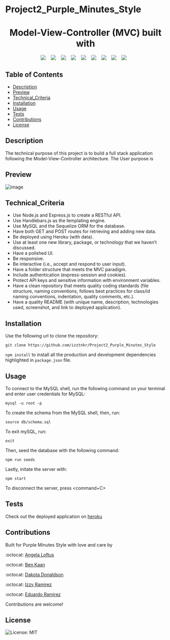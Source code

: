 # Project2_Purple_Minutes_Style

<h1 align="center">Model-View-Controller (MVC)  built with </h1>
<p align="center">
    <img src="https://img.shields.io/badge/Sequelize-52B0E7?style=for-the-badge&logo=Sequelize&logoColor=white"/>  &nbsp;&nbsp;
    <img src="https://img.shields.io/badge/heroku-%23430098.svg?style=for-the-badge&logo=heroku&logoColor=white"> &nbsp;&nbsp;
    <img src="https://img.shields.io/badge/mysql-%2300f.svg?style=for-the-badge&logo=mysql&logoColor=white" /> &nbsp;&nbsp;
    <img src="https://img.shields.io/badge/express.js-%23404d59.svg?style=for-the-badge&logo=express&logoColor=%2361DAFB"  /> &nbsp;&nbsp;
    <img src="https://img.shields.io/badge/javascript-%23323330.svg?style=for-the-badge&logo=javascript&logoColor=%23F7DF1E" /> &nbsp;&nbsp;
    <img src="https://img.shields.io/badge/node.js-6DA55F?style=for-the-badge&logo=node.js&logoColor=white"  /> &nbsp;&nbsp;
    <img src="https://img.shields.io/badge/NPM-%23000000.svg?style=for-the-badge&logo=npm&logoColor=white" /> &nbsp;&nbsp;
    <img src="https://img.shields.io/badge/bootstrap-%23563D7C.svg?style=for-the-badge&logo=bootstrap&logoColor=white"> &nbsp;&nbsp;
    <img src="https://img.shields.io/badge/Insomnia-black?style=for-the-badge&logo=insomnia&logoColor=5849BE"/> &nbsp;&nbsp;
    
</p>

  ## Table of Contents

  * [Description](#description)
  * [Preview](#preview)
  * [Technical_Criteria](#technical_criteria)
  * [Installation](#installation)
  * [Usage](#usage)
  * [Tests](#tests)
  * [Contributions](#contributions)
  * [License](#license)

  ## Description
  
  The technical purpose of this project is to build a full stack application following the Model-View-Controller architecture. 
  The User purpose is 

  
 ## Preview
  
![image](https://media0.giphy.com/media/lNY0a9aJgFcCaDn1nw/giphy.gif?cid=ecf05e47psgv7yleo14azmxgq6al2ofi7e84ze6604v6z3qo&rid=giphy.gif&ct=g)


   ## Technical_Criteria 
- Use Node.js and Express.js to create a RESTful API.
- Use Handlebars.js as the templating engine.
- Use MySQL and the Sequelize ORM for the database.
- Have both GET and POST routes for retrieving and adding new data.
- Be deployed using Heroku (with data).
- Use at least one new library, package, or technology that we haven’t discussed.
- Have a polished UI.
- Be responsive.
- Be interactive (i.e., accept and respond to user input).
- Have a folder structure that meets the MVC paradigm.
- Include authentication (express-session and cookies).
- Protect API keys and sensitive information with environment variables.
- Have a clean repository that meets quality coding standards (file structure, naming conventions, follows best practices for class/id naming conventions, indentation, quality comments, etc.).
- Have a quality README (with unique name, description, technologies used, screenshot, and link to deployed application).

 ## Installation

  Use the following url to clone the repository:

  `git clone https://github.com/izztnkr/Project2_Purple_Minutes_Style`


  `npm install` to install all the production and development dependencies highlighted in `package.json` file.



  ## Usage

  To connect to the MySQL shell, run the following command on your terminal and enter user credentials for MySQL:

  `mysql -u root -p`


  To create the schema from the MySQL shell, then, run:

  `source db/schema.sql`


  To exit mySQL, run: 

  `exit`

  Then, seed the database with the following command:

  `npm run seeds`


  Lastly, initate the server with:

  `npm start`


  To disconnect the server, press <command+C>

 


 
  ## Tests


  Check out the deployed application on 
  [heroku](https://www.youtube.com)
 

  

  ## Contributions

  Built for Purple Minutes Style with love and care by

  :octocat: [Angela Loftus](https://www.github.com/AngelaLoftus)

  :octocat: [Ben Kaan](https://www.github.com/benkaan001)

  :octocat: [Dakota Donaldson](https://github.com/Dakota3214)

  :octocat: [Izzy Ramirez](https://github.com/izztnkr)

  :octocat: [Eduardo Ramirez](https://github.com/EduardoRam7)
  
  
  Contributions are welcome!
  

  ## License

  
  ![License: MIT](https://img.shields.io/badge/License-MIT-yellow.svg)
